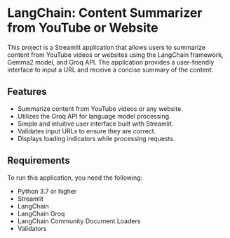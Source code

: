 

# LangChain: Content Summarizer from YouTube or Website

This project is a Streamlit application that allows users to summarize content from YouTube videos or websites using the LangChain framework, Gemma2 model, and Groq API. The application provides a user-friendly interface to input a URL and receive a concise summary of the content.

## Features

- Summarize content from YouTube videos or any website.
- Utilizes the Groq API for language model processing.
- Simple and intuitive user interface built with Streamlit.
- Validates input URLs to ensure they are correct.
- Displays loading indicators while processing requests.

## Requirements

To run this application, you need the following:

- Python 3.7 or higher
- Streamlit
- LangChain
- LangChain Groq
- LangChain Community Document Loaders
- Validators
